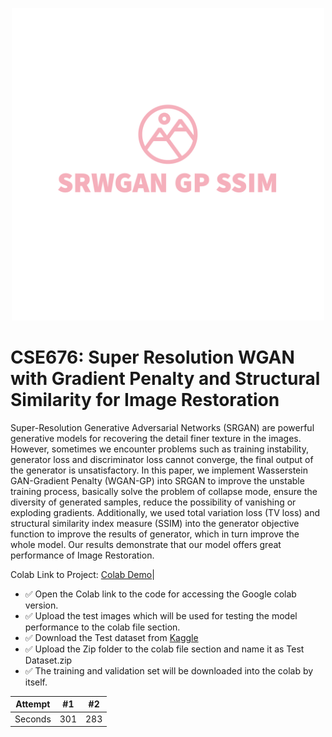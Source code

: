 <p align="center">
  <img src="SRWGAN GP SSIM-logos_transparent.png" height=500>
</p>

# CSE676: Super Resolution WGAN with Gradient Penalty and Structural Similarity for Image Restoration
Super-Resolution Generative Adversarial Networks (SRGAN) are powerful generative models for recovering the detail finer texture in the images. However, sometimes we encounter problems such as training instability, generator loss and discriminator loss cannot converge, the final output of the generator is unsatisfactory. In this paper, we implement Wasserstein GAN-Gradient Penalty (WGAN-GP) into SRGAN to improve the unstable training process, basically solve the problem of collapse mode, ensure the diversity of generated samples, reduce the possibility of vanishing or exploding gradients. Additionally, we used total variation loss (TV loss) and structural similarity index measure (SSIM) into the generator objective function to improve the results of generator, which in turn improve the whole model. Our results demonstrate that our model offers great performance of Image Restoration. 

Colab Link to Project: [Colab Demo](https://colab.research.google.com/drive/1R-7UojfD2oHKiqUWDRFYZ7CjjOCNMiuu?usp=sharing)|


<!------------------------------ Steps to Run --------------------------->


- ✅ Open the Colab link to the code for accessing the Google colab version.
- ✅ Upload the test images which will be used for testing the model performance to the colab file section.
- ✅ Download the Test dataset from [Kaggle](https://www.kaggle.com/datasets/landzz/llsrdatasets)
- ✅ Upload the Zip folder to the colab file section and name it as Test Dataset.zip
- ✅ The training and validation set will be downloaded into the colab by itself.
  



<!---------------------------------- Results --------------------------->
| Attempt | #1  | #2  |
| :---:   | :-: | :-: |
| Seconds | 301 | 283 |

